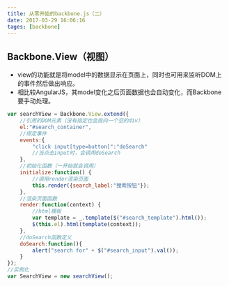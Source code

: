 ```yaml
---
title: 从零开始的backbone.js（二）
date: 2017-03-29 16:06:16
tages: [backbone]
---
```

## Backbone.View（视图）
* view的功能就是将model中的数据显示在页面上，同时也可用来监听DOM上的事件然后做出响应。
* 相比较AngularJS，其model变化之后页面数据也会自动变化，而Backbone要手动处理。

<!--more-->

```javascript
var searchView = Backbone.View.extend({
	//引用的DOM元素（没有指定也会指向一个空的div）
	el:"#search_container",
	//绑定事件
	events:{
		"click input[type=button]":"doSearch"
		//当点击input时，会调用doSearch
	},
	//初始化函数（一开始就会调用）
	initialize:function() {
		//调用render渲染页面
		this.render({search_label:"搜索按钮"});
	},
	//渲染页面函数
	render:function(context) {
		//html模板
		var template = _.template($("#search_template").html());
		$(this.el).html(template(context));
	},
	//doSearch函数定义
	doSearch:function(){
		alert("search for" + $("#search_input").val());
	}
});
//实例化
var SearchView = new searchView();
```
